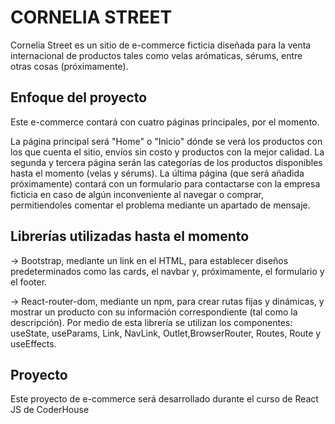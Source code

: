 # CORNELIA STREET

Cornelia Street es un sitio de e-commerce ficticia diseñada para la venta internacional de productos tales como velas arómaticas, sérums, entre otras cosas (próximamente). 

## Enfoque del proyecto 

Este e-commerce contará con cuatro páginas principales, por el momento. 

La página principal será "Home" o "Inicio" dónde se verá los productos con los que cuenta el sitio, envíos sin costo y productos con la mejor calidad. La segunda y tercera página serán las categorías de los productos disponibles hasta el momento (velas y sérums). La última página (que será añadida próximamente) contará con un formulario para contactarse con la empresa ficticia en caso de algún inconveniente al navegar o comprar, permitiendoles comentar el problema mediante un apartado de mensaje. 

## Librerías utilizadas hasta el momento 

→ Bootstrap, mediante un link en el HTML, para establecer diseños predeterminados como las cards, el navbar y, próximamente, el formulario y el footer. 

→ React-router-dom, mediante un npm, para crear rutas fijas y dinámicas, y mostrar un producto con su información correspondiente (tal como la descripción). Por medio de esta librería se utilizan los componentes: useState, useParams, Link, NavLink, Outlet,BrowserRouter, Routes, Route y useEffects. 

## Proyecto 

Este proyecto de e-commerce será desarrollado durante el curso de React JS de CoderHouse
